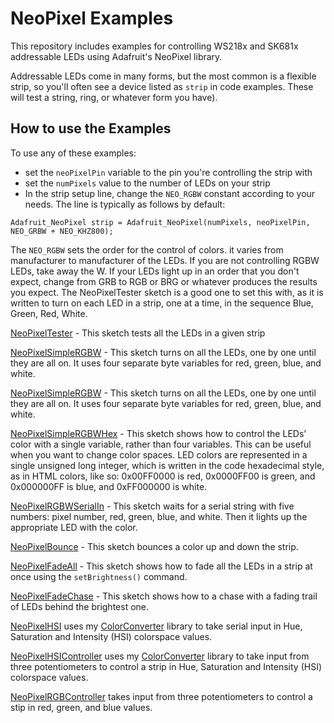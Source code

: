 # NeoPixel Examples

This repository includes examples for controlling WS218x and SK681x addressable LEDs using Adafruit's NeoPixel library. 

Addressable LEDs come in many forms, but the most common is a flexible strip, so you'll often see a device listed as `strip` in code examples. These will test a string, ring, or whatever form you have). 

## How to use the Examples 

To use any of these examples: 
* set the `neoPixelPin` variable to the pin you're controlling the strip with
* set the `numPixels` value to the number of LEDs on your strip
* In the strip setup line, change the `NEO_RGBW` constant according to your needs. The line is typically as follows by default:

````arduino
Adafruit_NeoPixel strip = Adafruit_NeoPixel(numPixels, neoPixelPin, NEO_GRBW + NEO_KHZ800);
````

The `NEO_RGBW` sets the order for the control of colors. it varies from manufacturer to manufacturer of the LEDs. If you are not controlling RGBW LEDs, take away the W. If your LEDs light up in an order that you don't expect, change from GRB to RGB or BRG or whatever produces the results you expect. The NeoPixelTester sketch is a good one to set this with, as it is written to turn on each LED in a strip, one at a time, in the sequence Blue, Green, Red, White.


[NeoPixelTester]() - This sketch tests all the LEDs in a given strip 

[NeoPixelSimpleRGBW]() - This sketch turns on all the LEDs, one by one until they are all on. It uses four separate byte variables for red, green, blue, and white. 

[NeoPixelSimpleRGBW]() - This sketch turns on all the LEDs, one by one until they are all on. It uses four separate byte variables for red, green, blue, and white. 

[NeoPixelSimpleRGBWHex]() - This sketch shows how to control the LEDs' color with a single variable, rather than four variables. This can be useful when you want to change color spaces. LED colors are represented in a single unsigned long integer, which is written in the code hexadecimal style, as in HTML colors, like so: 0x00FF0000 is red, 0x0000FF00 is green, and 0x000000FF is blue, and 0xFF000000 is white.

[NeoPixelRGBWSerialIn]() - This sketch waits for a serial string with five numbers: pixel number, red, green, blue, and white. Then it lights up the appropriate LED with the color.

[NeoPixelBounce]() - This sketch bounces a color up and down the strip. 

[NeoPixelFadeAll]() - This sketch shows how to fade all the LEDs in a strip at once using the `setBrightness()` command. 

[NeoPixelFadeChase]() - This sketch shows how to a chase with a fading trail of LEDs behind the brightest one. 

[NeoPixelHSI]() uses my [ColorConverter](https://github.com/tigoe/ColorConverter) library to take serial input in Hue, Saturation and Intensity (HSI) colorspace values.


[NeoPixelHSIController]() uses my [ColorConverter](https://github.com/tigoe/ColorConverter) library to take input from three potentiometers to control a strip in Hue, Saturation and Intensity (HSI) colorspace values.


[NeoPixelRGBController]() takes input from three potentiometers to control a stip in red, green, and blue values.